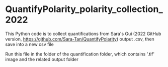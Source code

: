 # QuantifyPolarity_polarity_collection_2022
This Python code is to collect quantifications from Sara's Gui (2022 GitHub version, https://github.com/Sara-Tan/QuantifyPolarity) output .csv, then save into a new csv file

Run this file in the folder of the quantification folder, which contains '.tif' image and the related output folder
